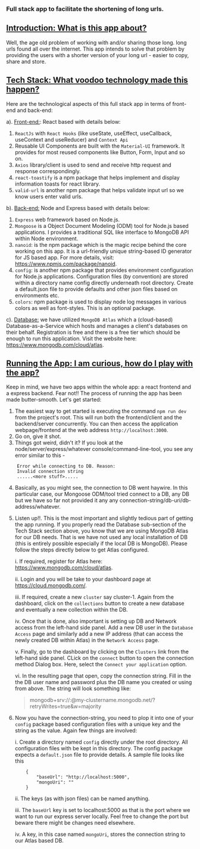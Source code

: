 ### Full stack app to facilitate the shortening of long urls.

## <u>Introduction: What is this app about?</u>

Well, the age old problem of working with and/or sharing those long. long urls found all over the internet. This app intends to solve that problem by providing the users with a shorter version of your long url - easier to copy, share and store.

## <u>Tech Stack: What voodoo technology made this happen?</u>

Here are the technological aspects of this full stack app in terms of front-end and back-end:

a). <u>Front-end:</u>: React based with details below:

1. `ReactJs` with `React Hooks` (like useState, useEffect, useCallback, useContext and useReducer) and `Context Api`
2. Reusable UI Components are built with the `Material-UI` framework. It provides for most reused components like Button, Form, Input and so on.
3. `Axios` library/client is used to send and receive http request and response correspondingly.
4. `react-toastify` is a npm package that helps implement and display information toasts for react library.
5. `valid-url` is another npm package that helps validate input url so we know users enter valid urls.

b). <u>Back-end:</u> Node and Express based with details below:

1. `Express` web framework based on Node.js.
2. `Mongoose` is a Object Document Modeling (ODM) tool for Node.js based applications. I provides a traditional SQL like interface to MongoDB API within Node environment.
3. `nanoid`: is the npm package which is the magic recipe behind the core working on this app. It is a url-friendly unique string-based ID generator for JS based app. For more details, visit: https://www.npmjs.com/package/nanoid.
4. `config`: is another npm package that provides environment configuration for Node.js applications. Configuration files (by convention) are stored within a directory name config directly underneath root directory. Create a default.json file to provide defaults and other json files based on environments etc.
5. `colors`: npm package is used to display node log messages in various colors as well as font-styles. This is an optional package.

c). <u>Database:</u> we have utilized `MongoDB Atlas` which a (cloud-based) Database-as-a-Service which hosts and manages a client's databases on their behalf. Registration is free and there is a free tier which should be enough to run this application. Visit the website here: https://www.mongodb.com/cloud/atlas.

## <u>Running the App: I am curious, how do I play with the app?</u>

Keep in mind, we have two apps within the whole app: a react frontend and a express backend. Fear not!! The process of running the app has been made butter-smooth. Let's get started:

1. The easiest way to get started is executing the command `npm run dev` from the project's root. This will run both the frontend/client and the backend/server concurrently. You can then access the application webpage/frontend at the web address `http://localhost:3000`.
2. Go on, give it shot.
3. Things got weird, didn't it? If you look at the node/server/express/whatever console/command-line-tool, you see any error similar to this -

```
    Error while connecting to DB. Reason:
    Invalid connection string
    ......<more stuff>.....
```

4. Basically, as you might see, the connection to DB went haywire. In this particular case, our Mongoose ODM/tool tried connect to a DB, any DB but we have so far not provided it any any connection-string/db-uri/db-address/whatever.
5. Listen up!!. This is the most important and slightly tedious part of getting the app running. If you properly read the Database sub-section of the Tech Stack section above, you know that we are using MongoDB Atlas for our DB needs. That is we have not used any local installation of DB (this is entirely possible especially if the local DB is MongoDB). Please follow the steps directly below to get Atlas configured.

   i. If required, register for Atlas here: https://www.mongodb.com/cloud/atlas.

   ii. Login and you will be take to your dashboard page at https://cloud.mongodb.com/.

   iii. If required, create a new `cluster` say cluster-1. Again from the dashboard, click on the `collections` button to create a new database and eventually a new collection within the DB.

   iv. Once that is done, also important is setting up DB and Network access from the left-hand side panel. Add a new DB user in the `Database Access` page and similarly add a new IP address (that can access the newly created DB within Atlas) in the `Network Access` page.

   v. Finally, go to the dashboard by clicking on the `Clusters` link from the left-hand side panel. CLick on the `connect` button to open the connection method Dialog box. Here, select the `Connect your application` option.

   vi. In the resulting page that open, copy the connection string. Fill in the the DB user name and password plus the DB name you created or using from above. The string will look something like:

   > mongodb+srv://<username>:<password>@my-clustername.mongodb.net/<myFirstDatabase>?retryWrites=true&w=majority

6. Now you have the connection-string, you need to plop it into one of your `config` package based configuration files with a unique key and the string as the value. Again few things are involved:

   i. Create a directory named `config` directly under the root directory. All configuration files with be kept in this directory. The config package expects a `default.json` file to provide details. A sample file looks like this

   ```
       {
           "baseUrl": "http://localhost:5000",
           "mongoUri": ""
       }
   ```

   ii. The keys (as with json files) can be named anything.

   iii. The `baseUrl` key is set to localhost:5000 as that is the port where we want to run our express server locally. Feel free to change the port but beware there might be changes need elsewhere.

   iv. A key, in this case named `mongoUri`, stores the connection string to our Atlas based DB.

## <u></u>

## <u></u>
